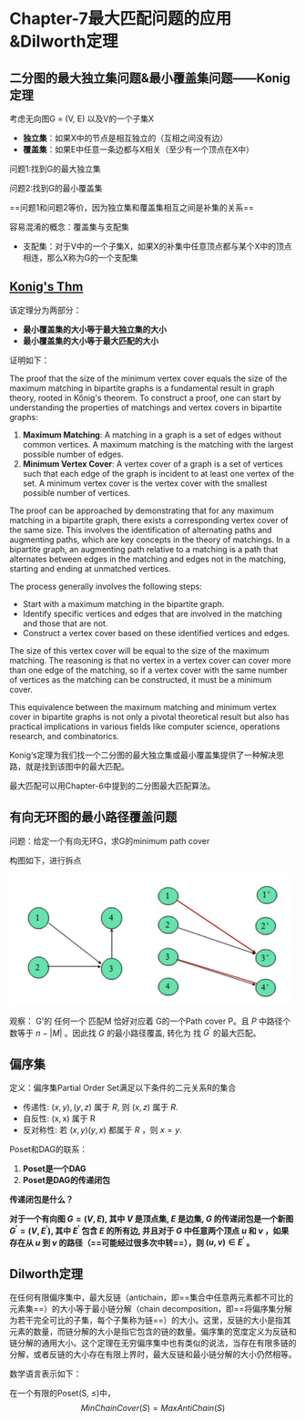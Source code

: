 # Chapter-7最大匹配问题的应用&Dilworth定理

## 二分图的最大独立集问题&最小覆盖集问题——Konig定理

考虑无向图G = (V, E) 以及V的一个子集X

- **独立集**：如果X中的节点是相互独立的（互相之间没有边）
- **覆盖集**：如果E中任意一条边都与X相关（至少有一个顶点在X中）

问题1:找到G的最大独立集

问题2:找到G的最小覆盖集

==问题1和问题2等价，因为独立集和覆盖集相互之间是补集的关系==

容易混淆的概念：覆盖集与支配集

- 支配集：对于V中的一个子集X，如果X的补集中任意顶点都与某个X中的顶点相连，那么X称为G的一个支配集

## [Konig's Thm](https://en.wikipedia.org/wiki/Kőnig%27s_theorem_(graph_theory))

该定理分为两部分：

- **最小覆盖集的大小等于最大独立集的大小**
- **最小覆盖集的大小等于最大匹配的大小**

证明如下：

The proof that the size of the minimum vertex cover equals the size of the maximum matching in bipartite graphs is a fundamental result in graph theory, rooted in Kőnig's theorem. To construct a proof, one can start by understanding the properties of matchings and vertex covers in bipartite graphs:

1. **Maximum Matching**: A matching in a graph is a set of edges without common vertices. A maximum matching is the matching with the largest possible number of edges.
2. **Minimum Vertex Cover**: A vertex cover of a graph is a set of vertices such that each edge of the graph is incident to at least one vertex of the set. A minimum vertex cover is the vertex cover with the smallest possible number of vertices.

The proof can be approached by demonstrating that for any maximum matching in a bipartite graph, there exists a corresponding vertex cover of the same size. This involves the identification of alternating paths and augmenting paths, which are key concepts in the theory of matchings. In a bipartite graph, an augmenting path relative to a matching is a path that alternates between edges in the matching and edges not in the matching, starting and ending at unmatched vertices.

The process generally involves the following steps:

- Start with a maximum matching in the bipartite graph.
- Identify specific vertices and edges that are involved in the matching and those that are not.
- Construct a vertex cover based on these identified vertices and edges.

The size of this vertex cover will be equal to the size of the maximum matching. The reasoning is that no vertex in a vertex cover can cover more than one edge of the matching, so if a vertex cover with the same number of vertices as the matching can be constructed, it must be a minimum cover.

This equivalence between the maximum matching and minimum vertex cover in bipartite graphs is not only a pivotal theoretical result but also has practical implications in various fields like computer science, operations research, and combinatorics.

Konig‘s定理为我们找一个二分图的最大独立集或最小覆盖集提供了一种解决思路，就是找到该图中的最大匹配。

最大匹配可以用Chapter-6中提到的二分图最大匹配算法。

## 有向无环图的最小路径覆盖问题

问题：给定一个有向无环G，求G的minimum path cover

构图如下，进行拆点

<img src="./assets/image-20240106111003558.png" alt="image-20240106111003558" style="zoom:50%;" />

观察： G'的 任何一个 匹配M 恰好对应着 G的一个Path cover P。且 $P$ 中路径个数等于 $n-|M|$ 。因此找 $G$ 的最小路径覆盖, 转化为 找 $G^{\prime}$ 的最大匹配。

## 偏序集

定义：偏序集Partial Order Set满足以下条件的二元关系R的集合

- 传递性: $(x, y),(y, z)$ 属于 $R$, 则 $(x, z)$ 属于 $R$.
- 自反性: $(\mathrm{x}, \mathrm{x})$ 属于 $\mathrm{R}$
- 反对称性: 若 $(x, y)(y, x)$ 都属于 $R$ ，则 $x=y$.

Poset和DAG的联系：

1. **Poset是一个DAG**
2. **Poset是DAG的传递闭包**

**传递闭包是什么？**

**对于一个有向图 $G=(V, E)$, 其中 $V$ 是顶点集, $E$ 是边集, $G$ 的传递闭包是一个新图 $G^{\prime}=\left(V, E^{\prime}\right)$, 其中 $E^{\prime}$ 包含 $E$ 的所有边, 并且对于 $G$ 中任意两个顶点 $u$ 和 $v$ ，如果存在从 $u$ 到 $v$ 的路径（==可能经过很多次中转==），则 $(u, v) \in E^{\prime}$ 。**

## Dilworth定理

在任何有限偏序集中，最大反链（antichain，即==集合中任意两元素都不可比的元素集==）的大小等于最小链分解（chain decomposition，即==将偏序集分解为若干完全可比的子集，每个子集称为链==）的大小。这里，反链的大小是指其元素的数量，而链分解的大小是指它包含的链的数量。偏序集的宽度定义为反链和链分解的通用大小。这个定理在无穷偏序集中也有类似的说法，当存在有限多链的分解，或者反链的大小存在有限上界时，最大反链和最小链分解的大小仍然相等。

数学语言表示如下：

在一个有限的Poset(S, $\leq$)中，
$$
MinChainCover(S) = MaxAntiChain(S)
$$
